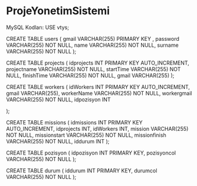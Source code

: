 # ProjeYonetimSistemi

MySQL Kodları:
USE vtys;

CREATE TABLE users (
    gmail VARCHAR(255) PRIMARY KEY ,
    password VARCHAR(255) NOT NULL,
    name VARCHAR(255) NOT NULL,
    surname VARCHAR(255) NOT NULL
);

CREATE TABLE projects (
    idprojects INT PRIMARY KEY AUTO_INCREMENT,
    projectname VARCHAR(255) NOT NULL,
    startTime VARCHAR(255) NOT NULL,
    finishTime VARCHAR(255) NOT NULL,
    gmail VARCHAR(255)
);

CREATE TABLE workers (
    idWorkers INT PRIMARY KEY AUTO_INCREMENT,
    gmail VARCHAR(255),
    workerName VARCHAR(255) NOT NULL,
    workergmail VARCHAR(255) NOT NULL,
    idpozisyon INT
   
);

CREATE TABLE missions (
    idmissions  INT PRIMARY KEY AUTO_INCREMENT,
    idprojects INT,
    idWorkers INT,
    mission VARCHAR(255) NOT NULL,
    missionstart VARCHAR(255) NOT NULL,
    missionfinish VARCHAR(255) NOT NULL,
    iddurum INT
);

CREATE TABLE pozisyon (
    idpozisyon INT PRIMARY KEY,
    pozisyoncol VARCHAR(255) NOT NULL
);

CREATE TABLE durum (
    iddurum INT PRIMARY KEY,
    durumcol VARCHAR(255) NOT NULL
);
